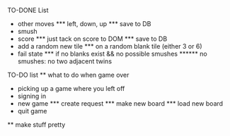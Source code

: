 TO-DONE List
* other moves
*** left, down, up
*** save to DB
* smush
* score
*** just tack on score to DOM
*** save to DB
* add a random new tile
*** on a random blank tile (either 3 or 6)
* fail state
*** if no blanks exist && no possible smushes
****** no smushes: no two adjacent twins


TO-DO list
** what to do when game over
* picking up a game where you left off
* signing in
* new game
*** create request
*** make new board
*** load new board
* quit game

** make stuff pretty